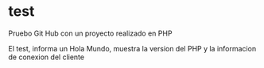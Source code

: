 # test
Pruebo Git Hub con un proyecto realizado en PHP

El test, informa un Hola Mundo, muestra la version del PHP y la informacion de conexion del cliente
